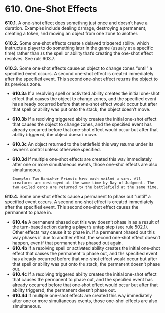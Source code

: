 # **610.** One-Shot Effects

**610.1.** A one-shot effect does something just once and doesn’t have a duration. Examples include dealing damage, destroying a permanent, creating a token, and moving an object from one zone to another.

**610.2.** Some one-shot effects create a delayed triggered ability, which instructs a player to do something later in the game (usually at a specific time) rather than as the spell or ability that’s creating the one-shot effect resolves. See rule 603.7.

**610.3.** Some one-shot effects cause an object to change zones “until” a specified event occurs. A second one-shot effect is created immediately after the specified event. This second one-shot effect returns the object to its previous zone.
+ **610.3a** If a resolving spell or activated ability creates the initial one-shot effect that causes the object to change zones, and the specified event has already occurred before that one-shot effect would occur but after that spell or ability was put onto the stack, the object doesn’t move.
+ **610.3b** If a resolving triggered ability creates the initial one-shot effect that causes the object to change zones, and the specified event has already occurred before that one-shot effect would occur but after that ability triggered, the object doesn’t move.
+ **610.3c** An object returned to the battlefield this way returns under its owner’s control unless otherwise specified.
+ **610.3d** If multiple one-shot effects are created this way immediately after one or more simultaneous events, those one-shot effects are also simultaneous.

      Example: Two Banisher Priests have each exiled a card. All creatures are destroyed at the same time by Day of Judgment. The two exiled cards are returned to the battlefield at the same time.

**610.4.** Some one-shot effects cause a permanent to phase out “until” a specified event occurs. A second one-shot effect is created immediately after the specified event. This second one-shot effect causes the permanent to phase in.
+ **610.4a** A permanent phased out this way doesn’t phase in as a result of the turn-based action during a player’s untap step (see rule 502.1). Other effects may cause it to phase in. If a permanent phased out this way phases in due to another effect, the second one-shot effect doesn’t happen, even if that permanent has phased out again.
+ **610.4b** If a resolving spell or activated ability creates the initial one-shot effect that causes the permanent to phase out, and the specified event has already occurred before that one-shot effect would occur but after that spell or ability was put onto the stack, the permanent doesn’t phase out.
+ **610.4c** If a resolving triggered ability creates the initial one-shot effect that causes the permanent to phase out, and the specified event has already occurred before that one-shot effect would occur but after that ability triggered, the permanent doesn’t phase out.
+ **610.4d** If multiple one-shot effects are created this way immediately after one or more simultaneous events, those one-shot effects are also simultaneous.
